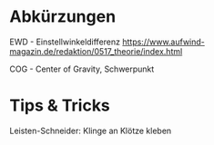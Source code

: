 # Abkürzungen

EWD - Einstellwinkeldifferenz <https://www.aufwind-magazin.de/redaktion/0517_theorie/index.html>

COG - Center of Gravity, Schwerpunkt

# Tips & Tricks

Leisten-Schneider: Klinge an Klötze kleben